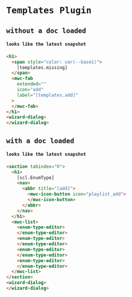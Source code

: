 # `Templates Plugin`

## `without a doc loaded`

####   `looks like the latest snapshot`

```html
<h1>
  <span style="color: var(--base1)">
    [templates.missing]
  </span>
  <mwc-fab
    extended=""
    icon="add"
    label="[templates.add]"
  >
  </mwc-fab>
</h1>
<wizard-dialog>
</wizard-dialog>

```

## `with a doc loaded`

####   `looks like the latest snapshot`

```html
<section tabindex="0">
  <h1>
    [scl.EnumType]
    <nav>
      <abbr title="[add]">
        <mwc-icon-button icon="playlist_add">
        </mwc-icon-button>
      </abbr>
    </nav>
  </h1>
  <mwc-list>
    <enum-type-editor>
    </enum-type-editor>
    <enum-type-editor>
    </enum-type-editor>
    <enum-type-editor>
    </enum-type-editor>
    <enum-type-editor>
    </enum-type-editor>
  </mwc-list>
</section>
<wizard-dialog>
</wizard-dialog>

```

